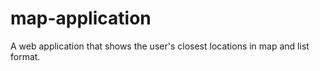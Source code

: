 # map-application
A web application that shows the user's closest locations in map and list format.
